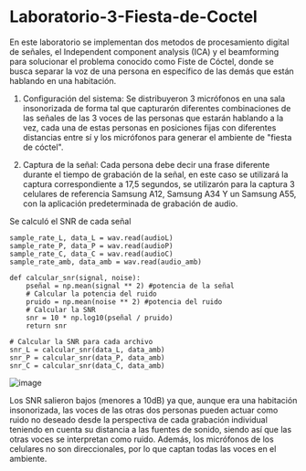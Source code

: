 # Laboratorio-3-Fiesta-de-Coctel

En este laboratorio se implementan dos metodos de procesamiento digital de señales, el Independent component analysis (ICA) y el beamforming para solucionar el problema conocido como Fiste de Cóctel, donde se busca separar la voz de una persona en específico de las demás que están hablando en una habitación.

1. Configuración del sistema:
Se distribuyeron 3 micrófonos en una sala insonorizada de forma tal que capturarón diferentes combinaciones de las señales de las 3 voces de las personas que estarán hablando a la vez, cada una de estas personas en posiciones fijas con diferentes distancias entre sí y los micrófonos para generar el ambiente de "fiesta de cóctel".

2. Captura de la señal:
Cada persona debe decir una frase diferente durante el tiempo de grabación de la señal, en este caso se utilizará la captura correspondiente a 17,5 segundos, se utilizarón para la captura 3 celulares de referencia Samsung A12, Samsung A34 Y un Samsung A55, con la aplicación predeterminada de grabación de audio.

Se calculó el SNR de cada señal
```
sample_rate_L, data_L = wav.read(audioL)
sample_rate_P, data_P = wav.read(audioP)
sample_rate_C, data_C = wav.read(audioC)
sample_rate_amb, data_amb = wav.read(audio_amb)

def calcular_snr(signal, noise):
    pseñal = np.mean(signal ** 2) #potencia de la señal
    # Calcular la potencia del ruido
    pruido = np.mean(noise ** 2) #potencia del ruido
    # Calcular la SNR
    snr = 10 * np.log10(pseñal / pruido)
    return snr

# Calcular la SNR para cada archivo
snr_L = calcular_snr(data_L, data_amb)
snr_P = calcular_snr(data_P, data_amb)
snr_C = calcular_snr(data_C, data_amb)
```

![image](https://github.com/user-attachments/assets/830c4f95-ee1e-4b68-bbcc-2aea0eb86b8c)

Los SNR salieron bajos (menores a 10dB) ya que, aunque era una habitación insonorizada, las voces de las otras dos personas pueden actuar como ruido no deseado desde la perspectiva de cada grabación individual teniendo en cuenta su distancia a las fuentes de sonido, siendo así que las otras voces se interpretan como ruido. Además, los micrófonos de los celulares no son direccionales, por lo que captan todas las voces en el ambiente.






